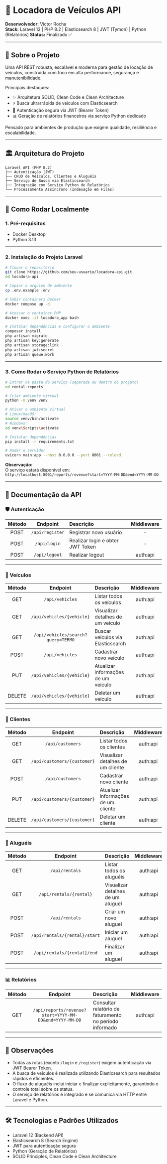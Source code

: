 # 🚗 Locadora de Veículos API

**Desenvolvedor:** Victor Rocha  
**Stack:** Laravel 12 | PHP 8.2 | Elasticsearch 8 | JWT (Tymon) | Python (Relatórios)
**Status:** Finalizado ✅

---

## 📖 Sobre o Projeto

Uma API REST robusta, escalável e moderna para gestão de locação de veículos, construída com foco em alta performance, segurança e manutenibilidade.

Principais destaques:

- ✨ Arquitetura SOLID, Clean Code e Clean Architecture
- ⚡ Busca ultrarrápida de veículos com Elasticsearch
- 🔐 Autenticação segura via JWT (Bearer Token)
- 📊 Geração de relatórios financeiros via serviço Python dedicado

Pensado para ambientes de produção que exigem qualidade, resiliência e escalabilidade.

---

## 🏛️ Arquitetura do Projeto

```
Laravel API (PHP 8.2)
├── Autenticação (JWT)
├── CRUD de Veículos, Clientes e Aluguéis
├── Serviço de Busca via Elasticsearch
├── Integração com Serviço Python de Relatórios
└── Processamento Assíncrono (Indexação em Filas)
```

---

## 🚀 Como Rodar Localmente

### 1. Pré-requisitos
- Docker Desktop
- Python 3.13

---

### 2. Instalação do Projeto Laravel

```bash
# Clonar o repositório
git clone https://github.com/seu-usuario/locadora-api.git
cd locadora-api

# Copiar o arquivo de ambiente
cp .env.example .env

# Subir containers Docker
docker compose up -d

# Acessar o container PHP
docker exec -it locadora_app bash

# Instalar dependências e configurar o ambiente
composer install
php artisan migrate
php artisan key:generate
php artisan storage:link
php artisan jwt:secret
php artisan queue:work
```

---

### 3. Como Rodar o Serviço Python de Relatórios

```bash
# Entrar na pasta do serviço (separada ou dentro do projeto)
cd rental-reports

# Criar ambiente virtual
python -m venv venv

# Ativar o ambiente virtual
# Linux/macOS:
source venv/bin/activate
# Windows:
cd venv\Scripts\activate

# Instalar dependências
pip install -r requirements.txt

# Rodar o servidor
uvicorn main:app --host 0.0.0.0 --port 8001 --reload
```

**Observação:**  
O serviço estará disponível em:  
`http://localhost:8001/reports/revenue?start=YYYY-MM-DD&end=YYYY-MM-DD`

---

## 📙 Documentação da API

### 🛡️ Autenticação

| Método | Endpoint  | Descrição | Middleware |
|:------:|:---------:|:---------|:----------:|
| POST | `/api/register` | Registrar novo usuário | - |
| POST | `/api/login` | Realizar login e obter JWT Token | - |
| POST | `/api/logout` | Realizar logout | auth:api |

---

### 🚗 Veículos

| Método | Endpoint  | Descrição | Middleware |
|:------:|:---------:|:---------|:----------:|
| GET | `/api/vehicles` | Listar todos os veículos | auth:api |
| GET | `/api/vehicles/{vehicle}` | Visualizar detalhes de um veículo | auth:api |
| GET | `/api/vehicles/search?query=TERMO` | Buscar veículos via Elasticsearch | auth:api |
| POST | `/api/vehicles` | Cadastrar novo veículo | auth:api |
| PUT | `/api/vehicles/{vehicle}` | Atualizar informações de um veículo | auth:api |
| DELETE | `/api/vehicles/{vehicle}` | Deletar um veículo | auth:api |

---

### 👤 Clientes

| Método | Endpoint  | Descrição | Middleware |
|:------:|:---------:|:---------|:----------:|
| GET | `/api/customers` | Listar todos os clientes | auth:api |
| GET | `/api/customers/{customer}` | Visualizar detalhes de um cliente | auth:api |
| POST | `/api/customers` | Cadastrar novo cliente | auth:api |
| PUT | `/api/customers/{customer}` | Atualizar informações de um cliente | auth:api |
| DELETE | `/api/customers/{customer}` | Deletar um cliente | auth:api |

---

### 📄 Aluguéis

| Método | Endpoint  | Descrição | Middleware |
|:------:|:---------:|:---------|:----------:|
| GET | `/api/rentals` | Listar todos os aluguéis | auth:api |
| GET | `/api/rentals/{rental}` | Visualizar detalhes de um aluguel | auth:api |
| POST | `/api/rentals` | Criar um novo aluguel | auth:api |
| POST | `/api/rentals/{rental}/start` | Iniciar um aluguel | auth:api |
| POST | `/api/rentals/{rental}/end` | Finalizar um aluguel | auth:api |

---

### 📊 Relatórios

| Método | Endpoint  | Descrição | Middleware |
|:------:|:---------:|:---------|:----------:|
| GET | `/api/reports/revenue?start=YYYY-MM-DD&end=YYYY-MM-DD` | Consultar relatório de faturamento no período informado | auth:api |

---

## 📌 Observações

- Todas as rotas (exceto `/login` e `/register`) exigem autenticação via JWT Bearer Token.
- A busca de veículos é realizada utilizando Elasticsearch para resultados rápidos e eficientes.
- O fluxo de aluguéis inclui iniciar e finalizar explicitamente, garantindo o controle total sobre os status.
- O serviço de relatórios é integrado e se comunica via HTTP entre Laravel e Python.

---

## 🛠️ Tecnologias e Padrões Utilizados

- Laravel 12 (Backend API)
- Elasticsearch 8 (Search Engine)
- JWT para autenticação segura
- Python (Geração de Relatórios)
- SOLID Principles, Clean Code e Clean Architecture
